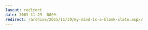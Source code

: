 ```yaml
---
layout: redirect
date: 2005-11-29 -0800
redirect: /archive/2005/11/30/my-mind-is-a-blank-slate.aspx/
---
```

